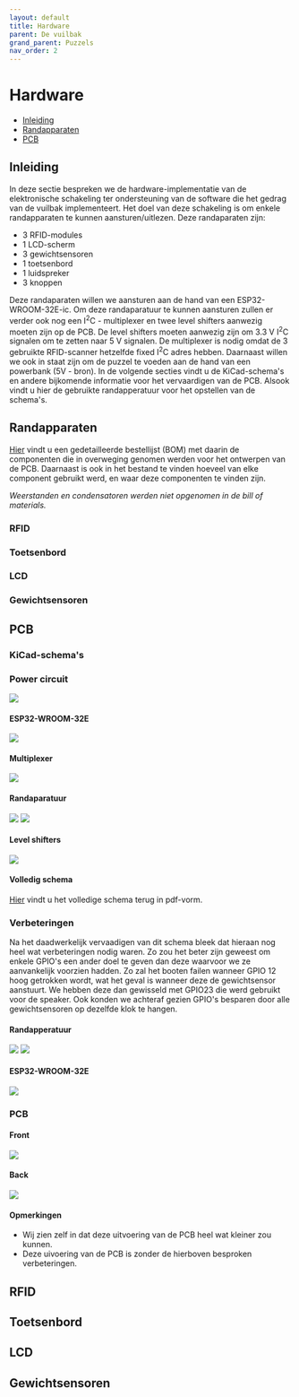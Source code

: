 ```yaml
---
layout: default
title: Hardware 
parent: De vuilbak
grand_parent: Puzzels
nav_order: 2
---
```

# Hardware

- [Inleiding](#inleiding)
- [Randapparaten](#randapparaten)
- [PCB](#pcb)


## Inleiding
In deze sectie bespreken we de hardware-implementatie van de elektronische schakeling ter ondersteuning van de software die het gedrag van de vuilbak implementeert.
Het doel van deze schakeling is om enkele randapparaten te kunnen aansturen/uitlezen.
Deze randaparaten zijn:

- 3 RFID-modules
- 1 LCD-scherm
- 3 gewichtsensoren
- 1 toetsenbord
- 1 luidspreker
- 3 knoppen

Deze randaparaten willen we aansturen aan de hand van een  ESP32-WROOM-32E-ic.
Om deze randaparatuur te kunnen aansturen zullen er verder ook nog een I<sup>2</sup>C - multiplexer en twee level shifters aanwezig moeten zijn op de PCB.
De level shifters moeten aanwezig zijn om 3.3 V I<sup>2</sup>C signalen om te zetten naar 5 V signalen.
De multiplexer is nodig omdat de 3 gebruikte RFID-scanner hetzelfde fixed I<sup>2</sup>C adres hebben.
Daarnaast willen we ook in staat zijn om de puzzel te voeden aan de hand van een powerbank (5V - bron).
In de volgende secties vindt u de KiCad-schema's en andere bijkomende informatie voor het vervaardigen van de PCB.
Alsook vindt u hier de gebruikte randapperatuur voor het opstellen van de schema's.

## Randapparaten

[Hier](BOM.pdf) vindt u een gedetailleerde bestellijst (BOM) met daarin de componenten die in overweging genomen werden voor het ontwerpen van de PCB.
Daarnaast is ook in het bestand te vinden hoeveel van elke component gebruikt werd, en waar deze componenten te vinden zijn.

*Weerstanden en condensatoren werden niet opgenomen in de bill of materials.*

### RFID

### Toetsenbord

### LCD

### Gewichtsensoren

## PCB
### KiCad-schema's
### Power circuit

![](Power_circuit.png)

#### ESP32-WROOM-32E
![](esp32.jpg)
#### Multiplexer

![](Multiplexer.png)

#### Randaparatuur

![](randaparatuur.png)
![](randaperatuur2.jpg)

#### Level shifters

![](Level_shifters.png)

#### Volledig schema
[Hier](Schema_VuilBak.pdf) vindt u het volledige schema terug in pdf-vorm.

### Verbeteringen

Na het daadwerkelijk vervaadigen van dit schema bleek dat hieraan nog heel wat verbeteringen nodig waren.
Zo zou het beter zijn geweest om enkele GPIO's een ander doel te geven dan deze waarvoor we ze aanvankelijk voorzien hadden. Zo zal het booten failen wanneer GPIO 12 hoog getrokken wordt, wat het geval is wanneer deze de gewichtsensor aanstuurt. We hebben deze dan gewisseld met GPIO23 die werd gebruikt voor de speaker. Ook konden we achteraf gezien GPIO's besparen door alle gewichtsensoren op dezelfde klok te hangen.

#### Randapperatuur
![](randaperatuur_verbetering.jpg)
![](Buttons_verbetering.jpg)
#### ESP32-WROOM-32E
![](esp32_verbetering.jpg)

### PCB
#### Front
![](PCB_front.jpg)
#### Back
![](PCB_back.jpg)

#### Opmerkingen

- Wij zien zelf in dat deze uitvoering van de PCB heel wat kleiner zou kunnen.
- Deze uivoering van de PCB is zonder de hierboven besproken verbeteringen.

## RFID

## Toetsenbord

## LCD

## Gewichtsensoren